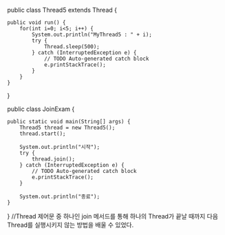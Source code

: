 public class Thread5 extends Thread {

	public void run() {
		for(int i=0; i<5; i++) {
			System.out.println("MyThread5 : " + i);
			try {
				Thread.sleep(500);
			} catch (InterruptedException e) {
				// TODO Auto-generated catch block
				e.printStackTrace();
			}
		}
	}
}

public class JoinExam {

	public static void main(String[] args) {
		Thread5 thread = new Thread5();
		thread.start();
		
		System.out.println("시작");
		try {
			thread.join();
		} catch (InterruptedException e) {
			// TODO Auto-generated catch block
			e.printStackTrace();
		}
		
		System.out.println("종료");
	}
}
//Thread 제어문 중 하나인 join 메서드를 통해 하나의 Thread가 끝날 때까지 다음 Thread를 실행시키지 않는 방법을 배울 수 있었다.
